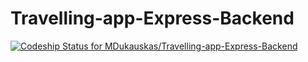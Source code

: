 # Travelling-app-Express-Backend

[ ![Codeship Status for MDukauskas/Travelling-app-Express-Backend](https://app.codeship.com/projects/3bae98b0-9a50-0135-3d75-2e393d67ec8d/status?branch=master)](https://app.codeship.com/projects/252382)
